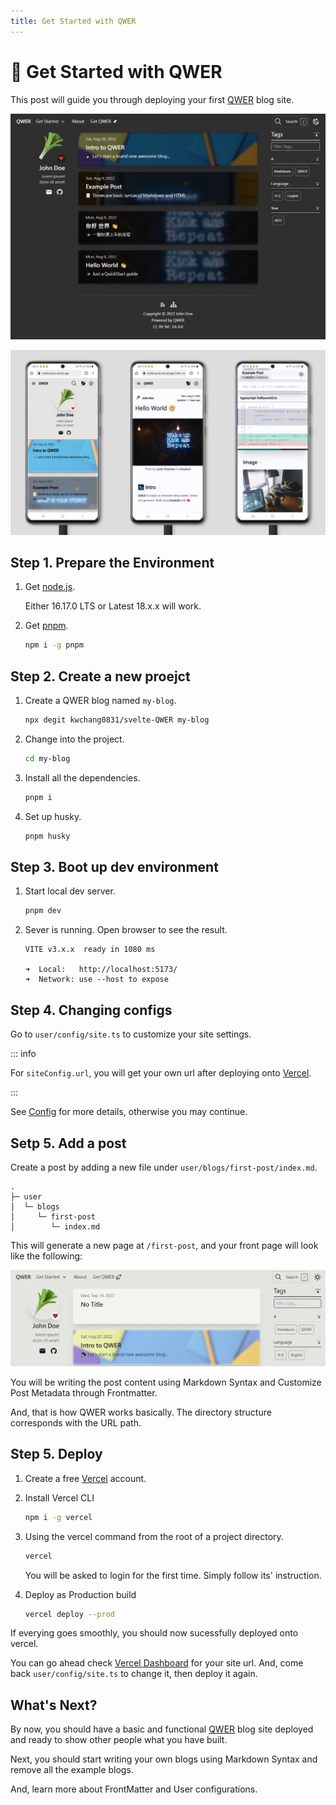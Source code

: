 ```yaml
---
title: Get Started with QWER
---
```


# 🎉 Get Started with QWER

This post will guide you through deploying your first [QWER](https://github.com/kwchang0831/svelte-QWER) blog site.

![Preview](../images/preview.webp)

![Mobile Preview](../images/mobile-preview.webp)

## Step 1. Prepare the Environment

1. Get [node.js](https://nodejs.org/).

   Either 16.17.0 LTS or Latest 18.x.x will work.

1. Get [pnpm](https://pnpm.io/).

   ```sh
   npm i -g pnpm
   ```

## Step 2. Create a new proejct

1. Create a QWER blog named `my-blog`.

   ```sh
   npx degit kwchang0831/svelte-QWER my-blog
   ```

1. Change into the project.

   ```sh
   cd my-blog
   ```

1. Install all the dependencies.

   ```sh
   pnpm i
   ```

1. Set up husky.

   ```sh
   pnpm husky
   ```

## Step 3. Boot up dev environment

1. Start local dev server.

   ```sh
   pnpm dev
   ```

1. Sever is running. Open browser to see the result.

   ```shell
   VITE v3.x.x  ready in 1080 ms

   ➜  Local:   http://localhost:5173/
   ➜  Network: use --host to expose
   ```

## Step 4. Changing configs

Go to `user/config/site.ts` to customize your site settings.

::: info

For `siteConfig.url`, you will get your own url after deploying onto [Vercel](https://vercel.com).

:::

See [Config](/config/site-ts) for more details, otherwise you may continue.

## Setp 5. Add a post

Create a post by adding a new file under `user/blogs/first-post/index.md`.

```text
.
├─ user
│  └─ blogs
│     └─ first-post
│        └─ index.md
```

This will generate a new page at `/first-post`, and your front page will look like the following:

![New Empty Post Created](../images/new_empty_post.webp)

You will be writing the post content using Markdown Syntax and Customize Post Metadata through Frontmatter.

And, that is how QWER works basically. The directory structure corresponds with the URL path.

## Step 5. Deploy

1. Create a free [Vercel](https://vercel.com/) account.

1. Install Vercel CLI

   ```sh
   npm i -g vercel
   ```

1. Using the vercel command from the root of a project directory.

   ```sh
   vercel
   ```

   You will be asked to login for the first time. Simply follow its' instruction.

1. Deploy as Production build

   ```sh
   vercel deploy --prod
   ```

If everying goes smoothly, you should now sucessfully deployed onto vercel.

You can go ahead check [Vercel Dashboard](https://vercel.com/dashboard) for your site url. And, come back `user/config/site.ts` to change it, then deploy it again.

## What's Next?

By now, you should have a basic and functional [QWER](https://github.com/kwchang0831/svelte-QWER) blog site deployed and ready to show other people what you have built.

Next, you should start writing your own blogs using Markdown Syntax and remove all the example blogs.

And, learn more about FrontMatter and User configurations.
